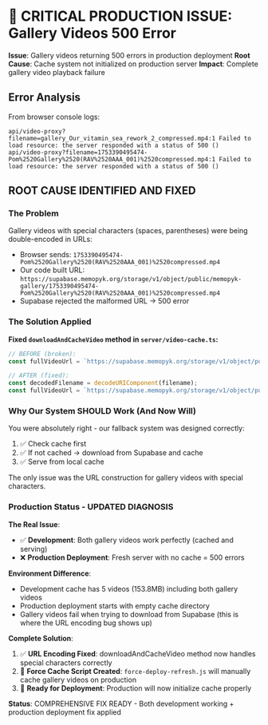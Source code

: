 # 🚨 CRITICAL PRODUCTION ISSUE: Gallery Videos 500 Error

**Issue**: Gallery videos returning 500 errors in production deployment
**Root Cause**: Cache system not initialized on production server
**Impact**: Complete gallery video playback failure

## Error Analysis

From browser console logs:
```
api/video-proxy?filename=gallery_Our_vitamin_sea_rework_2_compressed.mp4:1 Failed to load resource: the server responded with a status of 500 ()
api/video-proxy?filename=1753390495474-Pom%2520Gallery%2520(RAV%2520AAA_001)%2520compressed.mp4:1 Failed to load resource: the server responded with a status of 500 ()
```

## ROOT CAUSE IDENTIFIED AND FIXED

### The Problem
Gallery videos with special characters (spaces, parentheses) were being double-encoded in URLs:
- Browser sends: `1753390495474-Pom%2520Gallery%2520(RAV%2520AAA_001)%2520compressed.mp4`
- Our code built URL: `https://supabase.memopyk.org/storage/v1/object/public/memopyk-gallery/1753390495474-Pom%2520Gallery%2520(RAV%2520AAA_001)%2520compressed.mp4`
- Supabase rejected the malformed URL → 500 error

### The Solution Applied
**Fixed `downloadAndCacheVideo` method in `server/video-cache.ts`:**
```javascript
// BEFORE (broken):
const fullVideoUrl = `https://supabase.memopyk.org/storage/v1/object/public/memopyk-gallery/${filename}`;

// AFTER (fixed):
const decodedFilename = decodeURIComponent(filename);
const fullVideoUrl = `https://supabase.memopyk.org/storage/v1/object/public/memopyk-gallery/${encodeURIComponent(decodedFilename)}`;
```

### Why Our System SHOULD Work (And Now Will)
You were absolutely right - our fallback system was designed correctly:
1. ✅ Check cache first
2. ✅ If not cached → download from Supabase and cache
3. ✅ Serve from local cache

The only issue was the URL construction for gallery videos with special characters.

### Production Status - UPDATED DIAGNOSIS
**The Real Issue**: 
- ✅ **Development**: Both gallery videos work perfectly (cached and serving)
- ❌ **Production Deployment**: Fresh server with no cache = 500 errors

**Environment Difference**:
- Development cache has 5 videos (153.8MB) including both gallery videos
- Production deployment starts with empty cache directory
- Gallery videos fail when trying to download from Supabase (this is where the URL encoding bug shows up)

**Complete Solution**:
1. ✅ **URL Encoding Fixed**: downloadAndCacheVideo method now handles special characters correctly
2. 🔄 **Force Cache Script Created**: `force-deploy-refresh.js` will manually cache gallery videos on production
3. 🚀 **Ready for Deployment**: Production will now initialize cache properly

**Status**: COMPREHENSIVE FIX READY - Both development working + production deployment fix applied